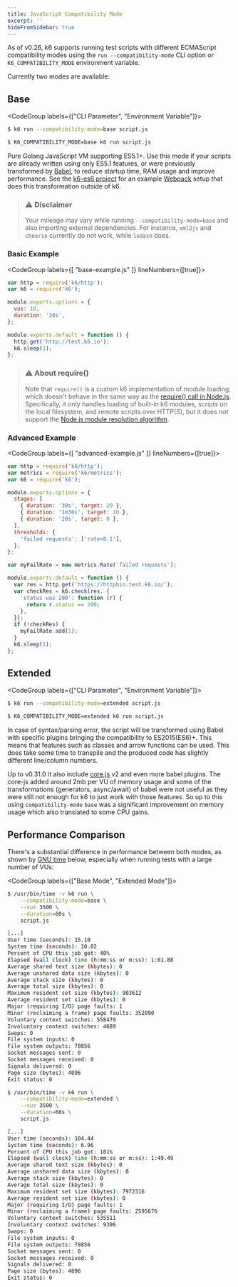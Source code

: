 ```yaml
---
title: JavaScript Compatibility Mode
excerpt: ''
hideFromSidebar: true
---
```


As of v0.26, k6 supports running test scripts with different ECMAScript compatibility modes using the
`run --compatibility-mode` CLI option or `K6_COMPATIBILITY_MODE` environment variable.

Currently two modes are available:

## Base

<CodeGroup labels={["CLI Parameter", "Environment Variable"]}>

```bash
$ k6 run --compatibility-mode=base script.js
```

```bash
$ K6_COMPATIBILITY_MODE=base k6 run script.js
```

</CodeGroup>

Pure Golang JavaScript VM supporting ES5.1+. Use this mode if your scripts are already written
using only ES5.1 features, or were previously transformed by [Babel](https://babeljs.io/),
to reduce startup time, RAM usage and improve performance. See the [k6-es6 project](https://github.com/k6io/k6-es6)
for an example [Webpack](https://webpack.js.org/) setup that does this
transformation outside of k6.

> ### ⚠️ Disclaimer
>
> Your mileage may vary while running `--compatibility-mode=base` and also importing external dependencies. For instance,
> `xml2js` and `cheerio` currently do not work, while `lodash` does.

### Basic Example

<CodeGroup labels={[ "base-example.js" ]} lineNumbers={[true]}>

```javascript
var http = require('k6/http');
var k6 = require('k6');

module.exports.options = {
  vus: 10,
  duration: '30s',
};

module.exports.default = function () {
  http.get('http://test.k6.io');
  k6.sleep(1);
};
```

</CodeGroup>

> ### ⚠️ About require()
>
> Note that `require()` is a custom k6 implementation of module
> loading, which doesn't behave in the same way as the
> [require() call in Node.js](https://nodejs.org/api/modules.html#modules_require_id).
> Specifically, it only handles loading of built-in k6 modules,
> scripts on the local filesystem, and remote scripts over HTTP(S),
> but it does _not_ support the
> [Node.js module resolution algorithm](https://nodejs.org/api/modules.html#modules_all_together).

### Advanced Example

<CodeGroup labels={[ "advanced-example.js" ]} lineNumbers={[true]}>

```javascript
var http = require('k6/http');
var metrics = require('k6/metrics');
var k6 = require('k6');

module.exports.options = {
  stages: [
    { duration: '30s', target: 20 },
    { duration: '1m30s', target: 10 },
    { duration: '20s', target: 0 },
  ],
  thresholds: {
    'failed requests': ['rate<0.1'],
  },
};

var myFailRate = new metrics.Rate('failed requests');

module.exports.default = function () {
  var res = http.get('https://httpbin.test.k6.io/');
  var checkRes = k6.check(res, {
    'status was 200': function (r) {
      return r.status == 200;
    },
  });
  if (!checkRes) {
    myFailRate.add(1);
  }
  k6.sleep(1);
};
```

</CodeGroup>

## Extended

<CodeGroup labels={["CLI Parameter", "Environment Variable"]}>

```bash
$ k6 run --compatibility-mode=extended script.js
```

```bash
$ K6_COMPATIBILITY_MODE=extended k6 run script.js
```

</CodeGroup>

In case of syntax/parsing error, the script will be transformed using Babel with specific plugins bringing the compatibility to ES2015(ES6)+. This means that features such as classes and arrow functions can be used. This does take some time to transpile and the produced code has slightly different line/column numbers. 

Up to v0.31.0 it also include [core.js](https://github.com/zloirock/core-js) v2 and even more babel plugins. The core-js added around 2mb per VU of memory usage and some of the transformations (generators, async/await) of babel were not useful as they were still not enough for k6 to just work with those features. So up to this using `compatibility-mode` `base` was a significant improvement on memory usage which also translated to some CPU gains.  

## Performance Comparison

There's a substantial difference in performance between both modes, as shown by
[GNU time](https://www.gnu.org/software/time/) below, especially when running tests with a large
number of VUs:

<CodeGroup labels={["Base Mode", "Extended Mode"]}>

```bash
$ /usr/bin/time -v k6 run \
    --compatibility-mode=base \
    --vus 3500 \
    --duration=60s \
    script.js

[...]
User time (seconds): 15.10
System time (seconds): 10.02
Percent of CPU this job got: 40%
Elapsed (wall clock) time (h:mm:ss or m:ss): 1:01.88
Average shared text size (kbytes): 0
Average unshared data size (kbytes): 0
Average stack size (kbytes): 0
Average total size (kbytes): 0
Maximum resident set size (kbytes): 903612
Average resident set size (kbytes): 0
Major (requiring I/O) page faults: 1
Minor (reclaiming a frame) page faults: 352090
Voluntary context switches: 558479
Involuntary context switches: 4689
Swaps: 0
File system inputs: 0
File system outputs: 78856
Socket messages sent: 0
Socket messages received: 0
Signals delivered: 0
Page size (bytes): 4096
Exit status: 0
```

```bash
$ /usr/bin/time -v k6 run \
    --compatibility-mode=extended \
    --vus 3500 \
    --duration=60s \
    script.js

[...]
User time (seconds): 104.44
System time (seconds): 6.96
Percent of CPU this job got: 101%
Elapsed (wall clock) time (h:mm:ss or m:ss): 1:49.49
Average shared text size (kbytes): 0
Average unshared data size (kbytes): 0
Average stack size (kbytes): 0
Average total size (kbytes): 0
Maximum resident set size (kbytes): 7972316
Average resident set size (kbytes): 0
Major (requiring I/O) page faults: 1
Minor (reclaiming a frame) page faults: 2595676
Voluntary context switches: 535511
Involuntary context switches: 9306
Swaps: 0
File system inputs: 0
File system outputs: 78856
Socket messages sent: 0
Socket messages received: 0
Signals delivered: 0
Page size (bytes): 4096
Exit status: 0
```

</CodeGroup>
